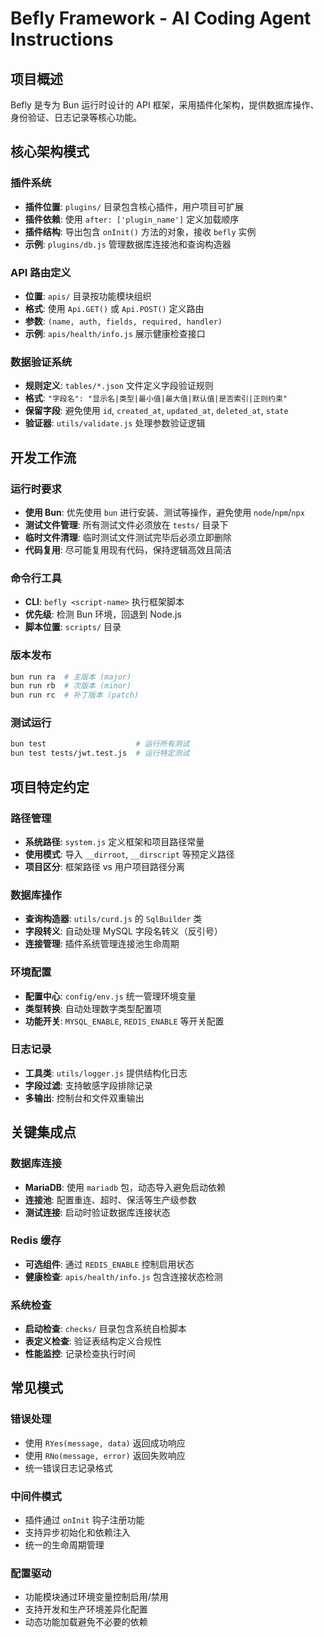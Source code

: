 # Befly Framework - AI Coding Agent Instructions

## 项目概述

Befly 是专为 Bun 运行时设计的 API 框架，采用插件化架构，提供数据库操作、身份验证、日志记录等核心功能。

## 核心架构模式

### 插件系统

- **插件位置**: `plugins/` 目录包含核心插件，用户项目可扩展
- **插件依赖**: 使用 `after: ['plugin_name']` 定义加载顺序
- **插件结构**: 导出包含 `onInit()` 方法的对象，接收 `befly` 实例
- **示例**: `plugins/db.js` 管理数据库连接池和查询构造器

### API 路由定义

- **位置**: `apis/` 目录按功能模块组织
- **格式**: 使用 `Api.GET()` 或 `Api.POST()` 定义路由
- **参数**: `(name, auth, fields, required, handler)`
- **示例**: `apis/health/info.js` 展示健康检查接口

### 数据验证系统

- **规则定义**: `tables/*.json` 文件定义字段验证规则
- **格式**: `"字段名": "显示名|类型|最小值|最大值|默认值|是否索引|正则约束"`
- **保留字段**: 避免使用 `id`, `created_at`, `updated_at`, `deleted_at`, `state`
- **验证器**: `utils/validate.js` 处理参数验证逻辑

## 开发工作流

### 运行时要求

- **使用 Bun**: 优先使用 `bun` 进行安装、测试等操作，避免使用 `node`/`npm`/`npx`
- **测试文件管理**: 所有测试文件必须放在 `tests/` 目录下
- **临时文件清理**: 临时测试文件测试完毕后必须立即删除
- **代码复用**: 尽可能复用现有代码，保持逻辑高效且简洁

### 命令行工具

- **CLI**: `befly <script-name>` 执行框架脚本
- **优先级**: 检测 Bun 环境，回退到 Node.js
- **脚本位置**: `scripts/` 目录

### 版本发布

```bash
bun run ra  # 主版本 (major)
bun run rb  # 次版本 (minor)
bun run rc  # 补丁版本 (patch)
```

### 测试运行

```bash
bun test                    # 运行所有测试
bun test tests/jwt.test.js  # 运行特定测试
```

## 项目特定约定

### 路径管理

- **系统路径**: `system.js` 定义框架和项目路径常量
- **使用模式**: 导入 `__dirroot`, `__dirscript` 等预定义路径
- **项目区分**: 框架路径 vs 用户项目路径分离

### 数据库操作

- **查询构造器**: `utils/curd.js` 的 `SqlBuilder` 类
- **字段转义**: 自动处理 MySQL 字段名转义（反引号）
- **连接管理**: 插件系统管理连接池生命周期

### 环境配置

- **配置中心**: `config/env.js` 统一管理环境变量
- **类型转换**: 自动处理数字类型配置项
- **功能开关**: `MYSQL_ENABLE`, `REDIS_ENABLE` 等开关配置

### 日志记录

- **工具类**: `utils/logger.js` 提供结构化日志
- **字段过滤**: 支持敏感字段排除记录
- **多输出**: 控制台和文件双重输出

## 关键集成点

### 数据库连接

- **MariaDB**: 使用 `mariadb` 包，动态导入避免启动依赖
- **连接池**: 配置重连、超时、保活等生产级参数
- **测试连接**: 启动时验证数据库连接状态

### Redis 缓存

- **可选组件**: 通过 `REDIS_ENABLE` 控制启用状态
- **健康检查**: `apis/health/info.js` 包含连接状态检测

### 系统检查

- **启动检查**: `checks/` 目录包含系统自检脚本
- **表定义检查**: 验证表结构定义合规性
- **性能监控**: 记录检查执行时间

## 常见模式

### 错误处理

- 使用 `RYes(message, data)` 返回成功响应
- 使用 `RNo(message, error)` 返回失败响应
- 统一错误日志记录格式

### 中间件模式

- 插件通过 `onInit` 钩子注册功能
- 支持异步初始化和依赖注入
- 统一的生命周期管理

### 配置驱动

- 功能模块通过环境变量控制启用/禁用
- 支持开发和生产环境差异化配置
- 动态功能加载避免不必要的依赖
